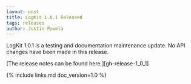 ```yaml
---
layout: post
title: LogKit 1.0.1 Released
tags: releases
author: Justin Pawela
---
```


LogKit 1.0.1 is a testing and documentation maintenance update. No API changes have been made in this release.

[The release notes can be found here.][gh-release-1_0_1]


{% include links.md doc_version=1.0 %}
